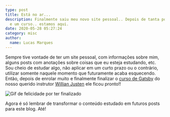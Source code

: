 ```yaml
---
type: post
title: Está no ar...
description: Finalmente saiu meu novo site pessoal.. Depois de tanta postergação
  e um curso.. estamos aqui.
date: 2020-05-28 05:27:24
category: misc
author:
  name: Lucas Marques
---
```


Sempre tive vontade de ter um site pessoal, com informações sobre mim, alguns posts com anotações sobre coisas que eu esteja estudando, etc. Sou cheio de estudar algo, não aplicar em um curto prazo ou o contrário, utilizar somente naquele momento que futuramente acaba esquecendo.
Então, depois de enrolar muito e finalmente finalizar o [curso de Gatsby](https://www.udemy.com/course/gatsby-crie-um-site-pwa-com-react-graphql-e-netlify-cms/) do nosso querido instrutor [Willian Justen](https://twitter.com/Willian_justen) ele ficou pronto!!

![Gif de felicidade por ter finalizado](https://media.giphy.com/media/1P00CGOOI6YanK5gob/giphy.gif)

Agora é só lembrar de transformar o conteúdo estudado em futuros posts para este blog.
Até!
